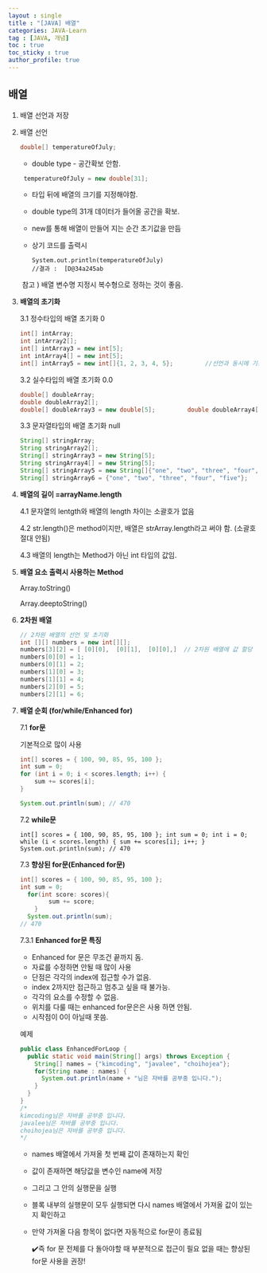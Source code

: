 ```yaml
---
layout : single
title : "[JAVA] 배열"
categories: JAVA-Learn
tag : [JAVA, 개념]
toc : true
toc_sticky : true
author_profile: true
---
```



## **배열**

1. 배열 선언과 저장

2. 배열 선언

   ```java
   double[] temperatureOfJuly;
   ```

    - double type - 공간확보 안함. 

   ```java
    temperatureOfJuly = new double[31];
    ```

    - 타입 뒤에 배열의 크기를 지정해야함.

    - double type의 31개 데이터가 들어올 공간을 확보.

    - new를 통해 배열이 만들어 지는 순간 초기값을 만듬

    - 상기 코드를 출력시 

      ```
      System.out.println(temperatureOfJuly)
      //결과 :  [D@34a245ab
      ```

     ​	  참고 ) 배열 변수명 지정시 복수형으로 정하는 것이 좋음.

3. **배열의 초기화**

    3.1 정수타입의 배열 초기화 0

      ```java
      int[] intArray;        
      int intArray2[];        
      int[] intArray3 = new int[5];        
      int intArray4[] = new int[5];        
      int[] intArray5 = new int[]{1, 2, 3, 4, 5};         //선언과 동시에 기본값으로 초기화 하지않고 원하는 값을 할당.      int[] intArray6 = {1, 2, 3, 4, 5};
      ```

    3.2 실수타입의 배열 초기화 0.0

      ```java
      double[] doubleArray;        
      double doubleArray2[];        
      double[] doubleArray3 = new double[5];         double doubleArray4[] = new double[5];         double[] doubleArray5 = new double[]{1.1, 2.2, 3.3, 4.4, 5.5};        double[] doubleArray6 = {1.1, 2.2, 3.3, 4.4, 5.5};
      ```


    3.3 문자열타입의 배열 초기화 null

      ```java
      String[] stringArray;        
      String stringArray2[];        
      String[] stringArray3 = new String[5];        
      String stringArray4[] = new String[5];        
      String[] stringArray5 = new String[]{"one", "two", "three", "four", "five"};        
      String[] stringArray6 = {"one", "two", "three", "four", "five"};
      ```



4. **배열의 길이 =arrayName.length**

    4.1 문자열의 lentgth와 배열의 length 차이는 소괄호가 없음

    4.2 str.length()은 method이지만, 배열은 strArray.length라고 써야 함. (소괄호 절대 안됨)

    4.3 배열의 length는 Method가 아닌 int 타입의 값임.



5. **배열 요소 출력시 사용하는 Method**

    Array.toString()

    Array.deeptoString()



6. **2차원 배열**

   ```java
   // 2차원 배열의 선언 및 초기화 
   int [][] numbers = new int[][]; 
   numbers[3][2] = [ [0][0],  [0][1],  [0][0],]  // 2차원 배열에 값 할당 
   numbers[0][0] = 1;        
   numbers[0][1] = 2;        
   numbers[1][0] = 3;        
   numbers[1][1] = 4;        
   numbers[2][0] = 5;       
   numbers[2][1] = 6;
   ```

7. **배열 순회 (for/while/Enhanced for)**

    7.1 **for문** 

   기본적으로 많이 사용

    ```java
    int[] scores = { 100, 90, 85, 95, 100 }; 
    int sum = 0; 
    for (int i = 0; i < scores.length; i++) { 
        sum += scores[i]; 
    } 

    System.out.println(sum); // 470
    ```


    7.2 **while문**
      ```
      int[] scores = { 100, 90, 85, 95, 100 }; int sum = 0; int i = 0; while (i < scores.length) { sum += scores[i]; i++; } System.out.println(sum); // 470
      ```


    7.3 **향상된 for문(Enhanced for문)**

      ```java
      int[] scores = { 100, 90, 85, 95, 100 }; 
      int sum = 0; 
        for(int score: scores){
              sum += score; 
          } 
        System.out.println(sum); 
      // 470
      ```

    7.3.1 **Enhanced for문 특징**

    - Enhanced for 문은 무조건 끝까지 돔.
    - 자료를 수정하면 안될 때 많이 사용
    - 단점은 각각의 index에 접근할 수가 없음.
    - index 2까지만 접근하고 멈추고 싶을 때 불가능.
    - 각각의 요소를 수정할 수 없음.
    - 위치를 다룰 때는 enhanced for문은은 사용 하면 안됨.
    - 시작점이 0이 아닐때 못씀.

    예제

    ```java
    public class EnhancedForLoop {
      public static void main(String[] args) throws Exception {
        String[] names = {"kimcoding", "javalee", "choihojea"};
        for(String name : names) {
          System.out.println(name + "님은 자바를 공부중 입니다.");
        }
      }
    }
    /*
    kimcoding님은 자바를 공부중 입니다.
    javalee님은 자바를 공부중 입니다.
    choihojea님은 자바를 공부중 입니다.
    */
    ```

    - names 배열에서 가져올 첫 번째 값이 존재하는지 확인

    - 값이 존재하면 해당값을 변수인 name에 저장

    - 그리고 그 안의 실행문을 실행

    - 블록 내부의 실행문이 모두 실행되면 다시 names 배열에서 가져올 값이 있는지 확인하고 

    - 만약 가져올 다음 항목이 없다면 자동적으로 for문이 종료됨

      ✔️즉  for 문 전체를 다 돌아야할 때 부분적으로 접근이 필요 없을 때는 향상된 for문 사용을 권장!